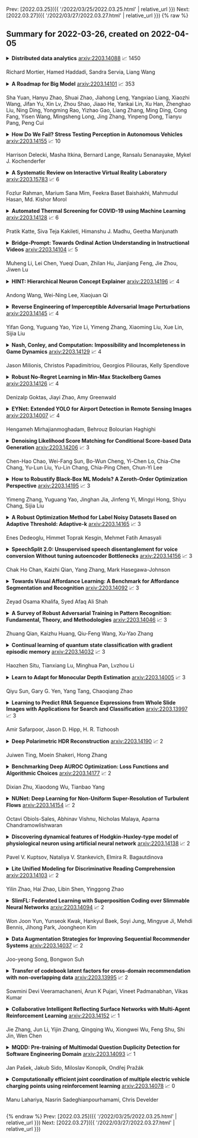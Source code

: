 Prev: [2022.03.25]({{ '/2022/03/25/2022.03.25.html' | relative_url }})  Next: [2022.03.27]({{ '/2022/03/27/2022.03.27.html' | relative_url }})
{% raw %}
## Summary for 2022-03-26, created on 2022-04-05


<details><summary><b>Distributed data analytics</b>
<a href="https://arxiv.org/abs/2203.14088">arxiv:2203.14088</a>
&#x1F4C8; 1450 <br>
<p>Richard Mortier, Hamed Haddadi, Sandra Servia, Liang Wang</p></summary>
<p>

**Abstract:** Machine Learning (ML) techniques have begun to dominate data analytics applications and services. Recommendation systems are a key component of online service providers. The financial industry has adopted ML to harness large volumes of data in areas such as fraud detection, risk-management, and compliance. Deep Learning is the technology behind voice-based personal assistants, etc. Deployment of ML technologies onto cloud computing infrastructures has benefited numerous aspects of our daily life. The advertising and associated online industries in particular have fuelled a rapid rise the in deployment of personal data collection and analytics tools. Traditionally, behavioural analytics relies on collecting vast amounts of data in centralised cloud infrastructure before using it to train machine learning models that allow user behaviour and preferences to be inferred. A contrasting approach, distributed data analytics, where code and models for training and inference are distributed to the places where data is collected, has been boosted by two recent, ongoing developments: increased processing power and memory capacity available in user devices at the edge of the network, such as smartphones and home assistants; and increased sensitivity to the highly intrusive nature of many of these devices and services and the attendant demands for improved privacy. Indeed, the potential for increased privacy is not the only benefit of distributing data analytics to the edges of the network: reducing the movement of large volumes of data can also improve energy efficiency, helping to ameliorate the ever increasing carbon footprint of our digital infrastructure, enabling much lower latency for service interactions than is possible when services are cloud-hosted. These approaches often introduce challenges in privacy, utility, and efficiency trade-offs, while having to ensure fruitful user engagement.

</p>
</details>

<details><summary><b>A Roadmap for Big Model</b>
<a href="https://arxiv.org/abs/2203.14101">arxiv:2203.14101</a>
&#x1F4C8; 353 <br>
<p>Sha Yuan, Hanyu Zhao, Shuai Zhao, Jiahong Leng, Yangxiao Liang, Xiaozhi Wang, Jifan Yu, Xin Lv, Zhou Shao, Jiaao He, Yankai Lin, Xu Han, Zhenghao Liu, Ning Ding, Yongming Rao, Yizhao Gao, Liang Zhang, Ming Ding, Cong Fang, Yisen Wang, Mingsheng Long, Jing Zhang, Yinpeng Dong, Tianyu Pang, Peng Cui</p></summary>
<p>

**Abstract:** With the rapid development of deep learning, training Big Models (BMs) for multiple downstream tasks becomes a popular paradigm. Researchers have achieved various outcomes in the construction of BMs and the BM application in many fields. At present, there is a lack of research work that sorts out the overall progress of BMs and guides the follow-up research. In this paper, we cover not only the BM technologies themselves but also the prerequisites for BM training and applications with BMs, dividing the BM review into four parts: Resource, Models, Key Technologies and Application. We introduce 16 specific BM-related topics in those four parts, they are Data, Knowledge, Computing System, Parallel Training System, Language Model, Vision Model, Multi-modal Model, Theory&Interpretability, Commonsense Reasoning, Reliability&Security, Governance, Evaluation, Machine Translation, Text Generation, Dialogue and Protein Research. In each topic, we summarize clearly the current studies and propose some future research directions. At the end of this paper, we conclude the further development of BMs in a more general view.

</p>
</details>

<details><summary><b>How Do We Fail? Stress Testing Perception in Autonomous Vehicles</b>
<a href="https://arxiv.org/abs/2203.14155">arxiv:2203.14155</a>
&#x1F4C8; 10 <br>
<p>Harrison Delecki, Masha Itkina, Bernard Lange, Ransalu Senanayake, Mykel J. Kochenderfer</p></summary>
<p>

**Abstract:** Autonomous vehicles (AVs) rely on environment perception and behavior prediction to reason about agents in their surroundings. These perception systems must be robust to adverse weather such as rain, fog, and snow. However, validation of these systems is challenging due to their complexity and dependence on observation histories. This paper presents a method for characterizing failures of LiDAR-based perception systems for AVs in adverse weather conditions. We develop a methodology based in reinforcement learning to find likely failures in object tracking and trajectory prediction due to sequences of disturbances. We apply disturbances using a physics-based data augmentation technique for simulating LiDAR point clouds in adverse weather conditions. Experiments performed across a wide range of driving scenarios from a real-world driving dataset show that our proposed approach finds high likelihood failures with smaller input disturbances compared to baselines while remaining computationally tractable. Identified failures can inform future development of robust perception systems for AVs.

</p>
</details>

<details><summary><b>A Systematic Review on Interactive Virtual Reality Laboratory</b>
<a href="https://arxiv.org/abs/2203.15783">arxiv:2203.15783</a>
&#x1F4C8; 6 <br>
<p>Fozlur Rahman, Marium Sana Mim, Feekra Baset Baishakhi, Mahmudul Hasan, Md. Kishor Morol</p></summary>
<p>

**Abstract:** Virtual Reality has become a significant element of education throughout the years. To understand the quality and advantages of these techniques, it is important to understand how they were developed and evaluated. Since COVID-19, the education system has drastically changed a lot. It has shifted from being in a classroom with a whiteboard and projectors to having your own room in front of your laptop in a virtual meeting. In this respect, virtual reality in the laboratory or Virtual Laboratory is the main focus of this research, which is intended to comprehend the work done in quality education from a distance using VR. As per the findings of the study, adopting virtual reality in education can help students learn more effectively and also help them increase perspective, enthusiasm, and knowledge of complex notions by offering them an interactive experience in which they can engage and learn more effectively. This highlights the importance of a significant expansion of VR use in learning, the majority of which employ scientific comparison approaches to compare students who use VR to those who use the traditional method for learning.

</p>
</details>

<details><summary><b>Automated Thermal Screening for COVID-19 using Machine Learning</b>
<a href="https://arxiv.org/abs/2203.14128">arxiv:2203.14128</a>
&#x1F4C8; 6 <br>
<p>Pratik Katte, Siva Teja Kakileti, Himanshu J. Madhu, Geetha Manjunath</p></summary>
<p>

**Abstract:** In the last two years, millions of lives have been lost due to COVID-19. Despite the vaccination programmes for a year, hospitalization rates and deaths are still high due to the new variants of COVID-19. Stringent guidelines and COVID-19 screening measures such as temperature check and mask check at all public places are helping reduce the spread of COVID-19. Visual inspections to ensure these screening measures can be taxing and erroneous. Automated inspection ensures an effective and accurate screening. Traditional approaches involve identification of faces and masks from visual camera images followed by extraction of temperature values from thermal imaging cameras. Use of visual imaging as a primary modality limits these applications only for good-lighting conditions. The use of thermal imaging alone for these screening measures makes the system invariant to illumination. However, lack of open source datasets is an issue to develop such systems. In this paper, we discuss our work on using machine learning over thermal video streams for face and mask detection and subsequent temperature screening in a passive non-invasive way that enables an effective automated COVID-19 screening method in public places. We open source our NTIC dataset that was used for training our models and was collected at 8 different locations. Our results show that the use of thermal imaging is as effective as visual imaging in the presence of high illumination. This performance stays the same for thermal images even under low-lighting conditions, whereas the performance with visual trained classifiers show more than 50% degradation.

</p>
</details>

<details><summary><b>Bridge-Prompt: Towards Ordinal Action Understanding in Instructional Videos</b>
<a href="https://arxiv.org/abs/2203.14104">arxiv:2203.14104</a>
&#x1F4C8; 5 <br>
<p>Muheng Li, Lei Chen, Yueqi Duan, Zhilan Hu, Jianjiang Feng, Jie Zhou, Jiwen Lu</p></summary>
<p>

**Abstract:** Action recognition models have shown a promising capability to classify human actions in short video clips. In a real scenario, multiple correlated human actions commonly occur in particular orders, forming semantically meaningful human activities. Conventional action recognition approaches focus on analyzing single actions. However, they fail to fully reason about the contextual relations between adjacent actions, which provide potential temporal logic for understanding long videos. In this paper, we propose a prompt-based framework, Bridge-Prompt (Br-Prompt), to model the semantics across adjacent actions, so that it simultaneously exploits both out-of-context and contextual information from a series of ordinal actions in instructional videos. More specifically, we reformulate the individual action labels as integrated text prompts for supervision, which bridge the gap between individual action semantics. The generated text prompts are paired with corresponding video clips, and together co-train the text encoder and the video encoder via a contrastive approach. The learned vision encoder has a stronger capability for ordinal-action-related downstream tasks, e.g. action segmentation and human activity recognition. We evaluate the performances of our approach on several video datasets: Georgia Tech Egocentric Activities (GTEA), 50Salads, and the Breakfast dataset. Br-Prompt achieves state-of-the-art on multiple benchmarks. Code is available at https://github.com/ttlmh/Bridge-Prompt

</p>
</details>

<details><summary><b>HINT: Hierarchical Neuron Concept Explainer</b>
<a href="https://arxiv.org/abs/2203.14196">arxiv:2203.14196</a>
&#x1F4C8; 4 <br>
<p>Andong Wang, Wei-Ning Lee, Xiaojuan Qi</p></summary>
<p>

**Abstract:** To interpret deep networks, one main approach is to associate neurons with human-understandable concepts. However, existing methods often ignore the inherent relationships of different concepts (e.g., dog and cat both belong to animals), and thus lose the chance to explain neurons responsible for higher-level concepts (e.g., animal). In this paper, we study hierarchical concepts inspired by the hierarchical cognition process of human beings. To this end, we propose HIerarchical Neuron concepT explainer (HINT) to effectively build bidirectional associations between neurons and hierarchical concepts in a low-cost and scalable manner. HINT enables us to systematically and quantitatively study whether and how the implicit hierarchical relationships of concepts are embedded into neurons, such as identifying collaborative neurons responsible to one concept and multimodal neurons for different concepts, at different semantic levels from concrete concepts (e.g., dog) to more abstract ones (e.g., animal). Finally, we verify the faithfulness of the associations using Weakly Supervised Object Localization, and demonstrate its applicability in various tasks such as discovering saliency regions and explaining adversarial attacks. Code is available on https://github.com/AntonotnaWang/HINT.

</p>
</details>

<details><summary><b>Reverse Engineering of Imperceptible Adversarial Image Perturbations</b>
<a href="https://arxiv.org/abs/2203.14145">arxiv:2203.14145</a>
&#x1F4C8; 4 <br>
<p>Yifan Gong, Yuguang Yao, Yize Li, Yimeng Zhang, Xiaoming Liu, Xue Lin, Sijia Liu</p></summary>
<p>

**Abstract:** It has been well recognized that neural network based image classifiers are easily fooled by images with tiny perturbations crafted by an adversary. There has been a vast volume of research to generate and defend such adversarial attacks. However, the following problem is left unexplored: How to reverse-engineer adversarial perturbations from an adversarial image? This leads to a new adversarial learning paradigm--Reverse Engineering of Deceptions (RED). If successful, RED allows us to estimate adversarial perturbations and recover the original images. However, carefully crafted, tiny adversarial perturbations are difficult to recover by optimizing a unilateral RED objective. For example, the pure image denoising method may overfit to minimizing the reconstruction error but hardly preserve the classification properties of the true adversarial perturbations. To tackle this challenge, we formalize the RED problem and identify a set of principles crucial to the RED approach design. Particularly, we find that prediction alignment and proper data augmentation (in terms of spatial transformations) are two criteria to achieve a generalizable RED approach. By integrating these RED principles with image denoising, we propose a new Class-Discriminative Denoising based RED framework, termed CDD-RED. Extensive experiments demonstrate the effectiveness of CDD-RED under different evaluation metrics (ranging from the pixel-level, prediction-level to the attribution-level alignment) and a variety of attack generation methods (e.g., FGSM, PGD, CW, AutoAttack, and adaptive attacks).

</p>
</details>

<details><summary><b>Nash, Conley, and Computation: Impossibility and Incompleteness in Game Dynamics</b>
<a href="https://arxiv.org/abs/2203.14129">arxiv:2203.14129</a>
&#x1F4C8; 4 <br>
<p>Jason Milionis, Christos Papadimitriou, Georgios Piliouras, Kelly Spendlove</p></summary>
<p>

**Abstract:** Under what conditions do the behaviors of players, who play a game repeatedly, converge to a Nash equilibrium? If one assumes that the players' behavior is a discrete-time or continuous-time rule whereby the current mixed strategy profile is mapped to the next, this becomes a problem in the theory of dynamical systems. We apply this theory, and in particular the concepts of chain recurrence, attractors, and Conley index, to prove a general impossibility result: there exist games for which any dynamics is bound to have starting points that do not end up at a Nash equilibrium. We also prove a stronger result for $ε$-approximate Nash equilibria: there are games such that no game dynamics can converge (in an appropriate sense) to $ε$-Nash equilibria, and in fact the set of such games has positive measure. Further numerical results demonstrate that this holds for any $ε$ between zero and $0.09$. Our results establish that, although the notions of Nash equilibria (and its computation-inspired approximations) are universally applicable in all games, they are also fundamentally incomplete as predictors of long term behavior, regardless of the choice of dynamics.

</p>
</details>

<details><summary><b>Robust No-Regret Learning in Min-Max Stackelberg Games</b>
<a href="https://arxiv.org/abs/2203.14126">arxiv:2203.14126</a>
&#x1F4C8; 4 <br>
<p>Denizalp Goktas, Jiayi Zhao, Amy Greenwald</p></summary>
<p>

**Abstract:** The behavior of no-regret learning algorithms is well understood in two-player min-max (i.e, zero-sum) games. In this paper, we investigate the behavior of no-regret learning in min-max games with dependent strategy sets, where the strategy of the first player constrains the behavior of the second. Such games are best understood as sequential, i.e., min-max Stackelberg, games. We consider two settings, one in which only the first player chooses their actions using a no-regret algorithm while the second player best responds, and one in which both players use no-regret algorithms. For the former case, we show that no-regret dynamics converge to a Stackelberg equilibrium. For the latter case, we introduce a new type of regret, which we call Lagrangian regret, and show that if both players minimize their Lagrangian regrets, then play converges to a Stackelberg equilibrium. We then observe that online mirror descent (OMD) dynamics in these two settings correspond respectively to a known nested (i.e., sequential) gradient descent-ascent (GDA) algorithm and a new simultaneous GDA-like algorithm, thereby establishing convergence of these algorithms to Stackelberg equilibrium. Finally, we analyze the robustness of OMD dynamics to perturbations by investigating online min-max Stackelberg games. We prove that OMD dynamics are robust for a large class of online min-max games with independent strategy sets. In the dependent case, we demonstrate the robustness of OMD dynamics experimentally by simulating them in online Fisher markets, a canonical example of a min-max Stackelberg game with dependent strategy sets.

</p>
</details>

<details><summary><b>EYNet: Extended YOLO for Airport Detection in Remote Sensing Images</b>
<a href="https://arxiv.org/abs/2203.14007">arxiv:2203.14007</a>
&#x1F4C8; 4 <br>
<p>Hengameh Mirhajianmoghadam, Behrouz Bolourian Haghighi</p></summary>
<p>

**Abstract:** Nowadays, airport detection in remote sensing images has attracted considerable attention due to its strategic role in civilian and military scopes. In particular, uncrewed and operated aerial vehicles must immediately detect safe areas to land in emergencies. The previous schemes suffered from various aspects, including complicated backgrounds, scales, and shapes of the airport. Meanwhile, the rapid action and accuracy of the method are confronted with significant concerns. Hence, this study proposes an effective scheme by extending YOLOV3 and ShearLet transform. In this way, MobileNet and ResNet18, with fewer layers and parameters retrained on a similar dataset, are parallelly trained as base networks. According to airport geometrical characteristics, the ShearLet filters with different scales and directions are considered in the first convolution layers of ResNet18 as a visual attention mechanism. Besides, the major extended in YOLOV3 concerns the detection Sub-Networks with novel structures which boost object expression ability and training efficiency. In addition, novel augmentation and negative mining strategies are presented to significantly increase the localization phase's performance. The experimental results on the DIOR dataset reveal that the framework reliably detects different types of airports in a varied area and acquires robust results in complex scenes compared to traditional YOLOV3 and state-of-the-art schemes.

</p>
</details>

<details><summary><b>Denoising Likelihood Score Matching for Conditional Score-based Data Generation</b>
<a href="https://arxiv.org/abs/2203.14206">arxiv:2203.14206</a>
&#x1F4C8; 3 <br>
<p>Chen-Hao Chao, Wei-Fang Sun, Bo-Wun Cheng, Yi-Chen Lo, Chia-Che Chang, Yu-Lun Liu, Yu-Lin Chang, Chia-Ping Chen, Chun-Yi Lee</p></summary>
<p>

**Abstract:** Many existing conditional score-based data generation methods utilize Bayes' theorem to decompose the gradients of a log posterior density into a mixture of scores. These methods facilitate the training procedure of conditional score models, as a mixture of scores can be separately estimated using a score model and a classifier. However, our analysis indicates that the training objectives for the classifier in these methods may lead to a serious score mismatch issue, which corresponds to the situation that the estimated scores deviate from the true ones. Such an issue causes the samples to be misled by the deviated scores during the diffusion process, resulting in a degraded sampling quality. To resolve it, we formulate a novel training objective, called Denoising Likelihood Score Matching (DLSM) loss, for the classifier to match the gradients of the true log likelihood density. Our experimental evidence shows that the proposed method outperforms the previous methods on both Cifar-10 and Cifar-100 benchmarks noticeably in terms of several key evaluation metrics. We thus conclude that, by adopting DLSM, the conditional scores can be accurately modeled, and the effect of the score mismatch issue is alleviated.

</p>
</details>

<details><summary><b>How to Robustify Black-Box ML Models? A Zeroth-Order Optimization Perspective</b>
<a href="https://arxiv.org/abs/2203.14195">arxiv:2203.14195</a>
&#x1F4C8; 3 <br>
<p>Yimeng Zhang, Yuguang Yao, Jinghan Jia, Jinfeng Yi, Mingyi Hong, Shiyu Chang, Sijia Liu</p></summary>
<p>

**Abstract:** The lack of adversarial robustness has been recognized as an important issue for state-of-the-art machine learning (ML) models, e.g., deep neural networks (DNNs). Thereby, robustifying ML models against adversarial attacks is now a major focus of research. However, nearly all existing defense methods, particularly for robust training, made the white-box assumption that the defender has the access to the details of an ML model (or its surrogate alternatives if available), e.g., its architectures and parameters. Beyond existing works, in this paper we aim to address the problem of black-box defense: How to robustify a black-box model using just input queries and output feedback? Such a problem arises in practical scenarios, where the owner of the predictive model is reluctant to share model information in order to preserve privacy. To this end, we propose a general notion of defensive operation that can be applied to black-box models, and design it through the lens of denoised smoothing (DS), a first-order (FO) certified defense technique. To allow the design of merely using model queries, we further integrate DS with the zeroth-order (gradient-free) optimization. However, a direct implementation of zeroth-order (ZO) optimization suffers a high variance of gradient estimates, and thus leads to ineffective defense. To tackle this problem, we next propose to prepend an autoencoder (AE) to a given (black-box) model so that DS can be trained using variance-reduced ZO optimization. We term the eventual defense as ZO-AE-DS. In practice, we empirically show that ZO-AE- DS can achieve improved accuracy, certified robustness, and query complexity over existing baselines. And the effectiveness of our approach is justified under both image classification and image reconstruction tasks. Codes are available at https://github.com/damon-demon/Black-Box-Defense.

</p>
</details>

<details><summary><b>A Robust Optimization Method for Label Noisy Datasets Based on Adaptive Threshold: Adaptive-k</b>
<a href="https://arxiv.org/abs/2203.14165">arxiv:2203.14165</a>
&#x1F4C8; 3 <br>
<p>Enes Dedeoglu, Himmet Toprak Kesgin, Mehmet Fatih Amasyali</p></summary>
<p>

**Abstract:** SGD does not produce robust results on datasets with label noise. Because the gradients calculated according to the losses of the noisy samples cause the optimization process to go in the wrong direction. In this paper, as an alternative to SGD, we recommend using samples with loss less than a threshold value determined during the optimization process, instead of using all samples in the mini-batch. Our proposed method, Adaptive-k, aims to exclude label noise samples from the optimization process and make the process robust. On noisy datasets, we found that using a threshold-based approach, such as Adaptive-k, produces better results than using all samples or a fixed number of low-loss samples in the mini-batch. Based on our theoretical analysis and experimental results, we show that the Adaptive-k method is closest to the performance of the oracle, in which noisy samples are entirely removed from the dataset. Adaptive-k is a simple but effective method. It does not require prior knowledge of the noise ratio of the dataset, does not require additional model training, and does not increase training time significantly. The code for Adaptive-k is available at https://github.com/enesdedeoglu-TR/Adaptive-k

</p>
</details>

<details><summary><b>SpeechSplit 2.0: Unsupervised speech disentanglement for voice conversion Without tuning autoencoder Bottlenecks</b>
<a href="https://arxiv.org/abs/2203.14156">arxiv:2203.14156</a>
&#x1F4C8; 3 <br>
<p>Chak Ho Chan, Kaizhi Qian, Yang Zhang, Mark Hasegawa-Johnson</p></summary>
<p>

**Abstract:** SpeechSplit can perform aspect-specific voice conversion by disentangling speech into content, rhythm, pitch, and timbre using multiple autoencoders in an unsupervised manner. However, SpeechSplit requires careful tuning of the autoencoder bottlenecks, which can be time-consuming and less robust. This paper proposes SpeechSplit 2.0, which constrains the information flow of the speech component to be disentangled on the autoencoder input using efficient signal processing methods instead of bottleneck tuning. Evaluation results show that SpeechSplit 2.0 achieves comparable performance to SpeechSplit in speech disentanglement and superior robustness to the bottleneck size variations. Our code is available at https://github.com/biggytruck/SpeechSplit2.

</p>
</details>

<details><summary><b>Towards Visual Affordance Learning: A Benchmark for Affordance Segmentation and Recognition</b>
<a href="https://arxiv.org/abs/2203.14092">arxiv:2203.14092</a>
&#x1F4C8; 3 <br>
<p>Zeyad Osama Khalifa, Syed Afaq Ali Shah</p></summary>
<p>

**Abstract:** The physical and textural attributes of objects have been widely studied for recognition, detection and segmentation tasks in computer vision. A number of datasets, such as large scale ImageNet, have been proposed for feature learning using data hungry deep neural networks and for hand-crafted feature extraction. To intelligently interact with objects, robots and intelligent machines need the ability to infer beyond the traditional physical/textural attributes, and understand/learn visual cues, called visual affordances, for affordance recognition, detection and segmentation. To date there is no publicly available large dataset for visual affordance understanding and learning. In this paper, we introduce a large scale multi-view RGBD visual affordance learning dataset, a benchmark of 47210 RGBD images from 37 object categories, annotated with 15 visual affordance categories and 35 cluttered/complex scenes with different objects and multiple affordances. To the best of our knowledge, this is the first ever and the largest multi-view RGBD visual affordance learning dataset. We benchmark the proposed dataset for affordance recognition and segmentation. To achieve this we propose an Affordance Recognition Network a.k.a ARNet. In addition, four state-of-the-art deep learning networks are evaluated for affordance segmentation task. Our experimental results showcase the challenging nature of the dataset and present definite prospects for new and robust affordance learning algorithms. The dataset is available at: https://sites.google.com/view/afaqshah/dataset.

</p>
</details>

<details><summary><b>A Survey of Robust Adversarial Training in Pattern Recognition: Fundamental, Theory, and Methodologies</b>
<a href="https://arxiv.org/abs/2203.14046">arxiv:2203.14046</a>
&#x1F4C8; 3 <br>
<p>Zhuang Qian, Kaizhu Huang, Qiu-Feng Wang, Xu-Yao Zhang</p></summary>
<p>

**Abstract:** In the last a few decades, deep neural networks have achieved remarkable success in machine learning, computer vision, and pattern recognition. Recent studies however show that neural networks (both shallow and deep) may be easily fooled by certain imperceptibly perturbed input samples called adversarial examples. Such security vulnerability has resulted in a large body of research in recent years because real-world threats could be introduced due to vast applications of neural networks. To address the robustness issue to adversarial examples particularly in pattern recognition, robust adversarial training has become one mainstream. Various ideas, methods, and applications have boomed in the field. Yet, a deep understanding of adversarial training including characteristics, interpretations, theories, and connections among different models has still remained elusive. In this paper, we present a comprehensive survey trying to offer a systematic and structured investigation on robust adversarial training in pattern recognition. We start with fundamentals including definition, notations, and properties of adversarial examples. We then introduce a unified theoretical framework for defending against adversarial samples - robust adversarial training with visualizations and interpretations on why adversarial training can lead to model robustness. Connections will be also established between adversarial training and other traditional learning theories. After that, we summarize, review, and discuss various methodologies with adversarial attack and defense/training algorithms in a structured way. Finally, we present analysis, outlook, and remarks of adversarial training.

</p>
</details>

<details><summary><b>Continual learning of quantum state classification with gradient episodic memory</b>
<a href="https://arxiv.org/abs/2203.14032">arxiv:2203.14032</a>
&#x1F4C8; 3 <br>
<p>Haozhen Situ, Tianxiang Lu, Minghua Pan, Lvzhou Li</p></summary>
<p>

**Abstract:** Continual learning is one of the many areas of machine learning research. For the goal of strong artificial intelligence that can mimic human-level intelligence, AI systems would have the ability to adapt to ever-changing scenarios and learn new knowledge continuously without forgetting previously acquired knowledge. A phenomenon called catastrophic forgetting emerges when a machine learning model is trained across multiple tasks. The model's performance on previously learned tasks may drop dramatically during the learning process of the newly seen task. Some continual learning strategies have been proposed to address the catastrophic forgetting problem. Recently, continual learning has also been studied in the context of quantum machine learning. By leveraging the elastic weight consolidation method, a single quantum classifier can perform multiple tasks after being trained consecutively on those tasks. In this work, we incorporate the gradient episodic memory method to train a variational quantum classifier. The gradient of the current task is projected to the closest gradient, avoiding the increase of the loss at previous tasks, but allowing the decrease. We use six quantum state classification tasks to benchmark this method. Numerical simulation results show that better performance is obtained compared to the elastic weight consolidation method. Furthermore, positive transfer of knowledge to previous tasks is observed, which means the classifier's performance on previous tasks is enhanced rather than compromised while learning a new task.

</p>
</details>

<details><summary><b>Learn to Adapt for Monocular Depth Estimation</b>
<a href="https://arxiv.org/abs/2203.14005">arxiv:2203.14005</a>
&#x1F4C8; 3 <br>
<p>Qiyu Sun, Gary G. Yen, Yang Tang, Chaoqiang Zhao</p></summary>
<p>

**Abstract:** Monocular depth estimation is one of the fundamental tasks in environmental perception and has achieved tremendous progress in virtue of deep learning. However, the performance of trained models tends to degrade or deteriorate when employed on other new datasets due to the gap between different datasets. Though some methods utilize domain adaptation technologies to jointly train different domains and narrow the gap between them, the trained models cannot generalize to new domains that are not involved in training. To boost the transferability of depth estimation models, we propose an adversarial depth estimation task and train the model in the pipeline of meta-learning. Our proposed adversarial task mitigates the issue of meta-overfitting, since the network is trained in an adversarial manner and aims to extract domain invariant representations. In addition, we propose a constraint to impose upon cross-task depth consistency to compel the depth estimation to be identical in different adversarial tasks, which improves the performance of our method and smoothens the training process. Experiments demonstrate that our method adapts well to new datasets after few training steps during the test procedure.

</p>
</details>

<details><summary><b>Learning to Predict RNA Sequence Expressions from Whole Slide Images with Applications for Search and Classification</b>
<a href="https://arxiv.org/abs/2203.13997">arxiv:2203.13997</a>
&#x1F4C8; 3 <br>
<p>Amir Safarpoor, Jason D. Hipp, H. R. Tizhoosh</p></summary>
<p>

**Abstract:** Deep learning methods are widely applied in digital pathology to address clinical challenges such as prognosis and diagnosis. As one of the most recent applications, deep models have also been used to extract molecular features from whole slide images. Although molecular tests carry rich information, they are often expensive, time-consuming, and require additional tissue to sample. In this paper, we propose tRNAsfomer, an attention-based topology that can learn both to predict the bulk RNA-seq from an image and represent the whole slide image of a glass slide simultaneously. The tRNAsfomer uses multiple instance learning to solve a weakly supervised problem while the pixel-level annotation is not available for an image. We conducted several experiments and achieved better performance and faster convergence in comparison to the state-of-the-art algorithms. The proposed tRNAsfomer can assist as a computational pathology tool to facilitate a new generation of search and classification methods by combining the tissue morphology and the molecular fingerprint of the biopsy samples.

</p>
</details>

<details><summary><b>Deep Polarimetric HDR Reconstruction</b>
<a href="https://arxiv.org/abs/2203.14190">arxiv:2203.14190</a>
&#x1F4C8; 2 <br>
<p>Juiwen Ting, Moein Shakeri, Hong Zhang</p></summary>
<p>

**Abstract:** This paper proposes a novel learning based high-dynamic-range (HDR) reconstruction method using a polarization camera. We utilize a previous observation that polarization filters with different orientations can attenuate natural light differently, and we treat the multiple images acquired by the polarization camera as a set acquired under different exposure times, to introduce the development of solutions for the HDR reconstruction problem. We propose a deep HDR reconstruction framework with a feature masking mechanism that uses polarimetric cues available from the polarization camera, called Deep Polarimetric HDR Reconstruction (DPHR). The proposed DPHR obtains polarimetric information to propagate valid features through the network more effectively to regress the missing pixels. We demonstrate through both qualitative and quantitative evaluations that the proposed DPHR performs favorably than state-of-the-art HDR reconstruction algorithms.

</p>
</details>

<details><summary><b>Benchmarking Deep AUROC Optimization: Loss Functions and Algorithmic Choices</b>
<a href="https://arxiv.org/abs/2203.14177">arxiv:2203.14177</a>
&#x1F4C8; 2 <br>
<p>Dixian Zhu, Xiaodong Wu, Tianbao Yang</p></summary>
<p>

**Abstract:** The area under the ROC curve (AUROC) has been vigorously applied for imbalanced classification and moreover combined with deep learning techniques. However, there is no existing work that provides sound information for peers to choose appropriate deep AUROC maximization techniques. In this work, we fill this gap from three aspects. (i) We benchmark a variety of loss functions with different algorithmic choices for deep AUROC optimization problem. We study the loss functions in two categories: pairwise loss and composite loss, which includes a total of 10 loss functions. Interestingly, we find composite loss, as an innovative loss function class, shows more competitive performance than pairwise loss from both training convergence and testing generalization perspectives. Nevertheless, data with more corrupted labels favors a pairwise symmetric loss. (ii) Moreover, we benchmark and highlight the essential algorithmic choices such as positive sampling rate, regularization, normalization/activation, and optimizers. Key findings include: higher positive sampling rate is likely to be beneficial for deep AUROC maximization; different datasets favors different weights of regularizations; appropriate normalization techniques, such as sigmoid and $\ell_2$ score normalization, could improve model performance. (iii) For optimization aspect, we benchmark SGD-type, Momentum-type, and Adam-type optimizers for both pairwise and composite loss. Our findings show that although Adam-type method is more competitive from training perspective, but it does not outperform others from testing perspective.

</p>
</details>

<details><summary><b>NUNet: Deep Learning for Non-Uniform Super-Resolution of Turbulent Flows</b>
<a href="https://arxiv.org/abs/2203.14154">arxiv:2203.14154</a>
&#x1F4C8; 2 <br>
<p>Octavi Obiols-Sales, Abhinav Vishnu, Nicholas Malaya, Aparna Chandramowlishwaran</p></summary>
<p>

**Abstract:** Deep Learning (DL) algorithms are becoming increasingly popular for the reconstruction of high-resolution turbulent flows (aka super-resolution). However, current DL approaches perform spatially uniform super-resolution - a key performance limiter for scalability of DL-based surrogates for Computational Fluid Dynamics (CFD).
  To address the above challenge, we introduce NUNet, a deep learning-based adaptive mesh refinement (AMR) framework for non-uniform super-resolution of turbulent flows. NUNet divides the input low-resolution flow field into patches, scores each patch, and predicts their target resolution. As a result, it outputs a spatially non-uniform flow field, adaptively refining regions of the fluid domain to achieve the target accuracy. We train NUNet with Reynolds-Averaged Navier-Stokes (RANS) solutions from three different canonical flows, namely turbulent channel flow, flat plate, and flow around ellipses. NUNet shows remarkable discerning properties, refining areas with complex flow features, such as near-wall domains and the wake region in flow around solid bodies, while leaving areas with smooth variations (such as the freestream) in the low-precision range. Hence, NUNet demonstrates an excellent qualitative and quantitative alignment with the traditional OpenFOAM AMR solver. Moreover, it reaches the same convergence guarantees as the AMR solver while accelerating it by 3.2-5.5x, including unseen-during-training geometries and boundary conditions, demonstrating its generalization capacities. Due to NUNet's ability to super-resolve only regions of interest, it predicts the same target 1024x1024 spatial resolution 7-28.5x faster than state-of-the-art DL methods and reduces the memory usage by 4.4-7.65x, showcasing improved scalability.

</p>
</details>

<details><summary><b>Discovering dynamical features of Hodgkin-Huxley-type model of physiological neuron using artificial neural network</b>
<a href="https://arxiv.org/abs/2203.14138">arxiv:2203.14138</a>
&#x1F4C8; 2 <br>
<p>Pavel V. Kuptsov, Nataliya V. Stankevich, Elmira R. Bagautdinova</p></summary>
<p>

**Abstract:** We consider Hodgkin-Huxley-type model that is a stiff ODE system with two fast and one slow variables. For the parameter ranges under consideration the original version of the model has unstable fixed point and the oscillating attractor that demonstrates bifurcation from bursting to spiking dynamics. Also a modified version is considered where the bistability occurs such that an area in the parameter space appears where the fixed point becomes stable and coexists with the bursting attractor. For these two systems we create artificial neural networks that are able to reproduce their dynamics. The created networks operate as recurrent maps and are trained on trajectory cuts sampled at random parameter values within a certain range. Although the networks are trained only on oscillatory trajectory cuts, it also discover the fixed point of the considered systems. The position and even the eigenvalues coincide very well with the fixed point of the initial ODEs. For the bistable model it means that the network being trained only on one brunch of the solutions recovers another brunch without seeing it during the training. These results, as we see it, are able to trigger the development of new approaches to complex dynamics reconstruction and discovering. From the practical point of view reproducing dynamics with the neural network can be considered as a sort of alternative method of numerical modeling intended for use with contemporary parallel hard- and software.

</p>
</details>

<details><summary><b>Lite Unified Modeling for Discriminative Reading Comprehension</b>
<a href="https://arxiv.org/abs/2203.14103">arxiv:2203.14103</a>
&#x1F4C8; 2 <br>
<p>Yilin Zhao, Hai Zhao, Libin Shen, Yinggong Zhao</p></summary>
<p>

**Abstract:** As a broad and major category in machine reading comprehension (MRC), the generalized goal of discriminative MRC is answer prediction from the given materials. However, the focuses of various discriminative MRC tasks may be diverse enough: multi-choice MRC requires model to highlight and integrate all potential critical evidence globally; while extractive MRC focuses on higher local boundary preciseness for answer extraction. Among previous works, there lacks a unified design with pertinence for the overall discriminative MRC tasks. To fill in above gap, we propose a lightweight POS-Enhanced Iterative Co-Attention Network (POI-Net) as the first attempt of unified modeling with pertinence, to handle diverse discriminative MRC tasks synchronously. Nearly without introducing more parameters, our lite unified design brings model significant improvement with both encoder and decoder components. The evaluation results on four discriminative MRC benchmarks consistently indicate the general effectiveness and applicability of our model, and the code is available at https://github.com/Yilin1111/poi-net.

</p>
</details>

<details><summary><b>SlimFL: Federated Learning with Superposition Coding over Slimmable Neural Networks</b>
<a href="https://arxiv.org/abs/2203.14094">arxiv:2203.14094</a>
&#x1F4C8; 2 <br>
<p>Won Joon Yun, Yunseok Kwak, Hankyul Baek, Soyi Jung, Mingyue Ji, Mehdi Bennis, Jihong Park, Joongheon Kim</p></summary>
<p>

**Abstract:** Federated learning (FL) is a key enabler for efficient communication and computing leveraging devices' distributed computing capabilities. However, applying FL in practice is challenging due to the local devices' heterogeneous energy, wireless channel conditions, and non-independently and identically distributed (non-IID) data distributions. To cope with these issues, this paper proposes a novel learning framework by integrating FL and width-adjustable slimmable neural networks (SNN). Integrating FL with SNNs is challenging due to time-varing channel conditions and data distributions. In addition, existing multi-width SNN training algorithms are sensitive to the data distributions across devices, which makes SNN ill-suited for FL. Motivated by this, we propose a communication and energy-efficient SNN-based FL (named SlimFL) that jointly utilizes superposition coding (SC) for global model aggregation and superposition training (ST) for updating local models. By applying SC, SlimFL exchanges the superposition of multiple width configurations decoded as many times as possible for a given communication throughput. Leveraging ST, SlimFL aligns the forward propagation of different width configurations while avoiding inter-width interference during backpropagation. We formally prove the convergence of SlimFL. The result reveals that SlimFL is not only communication-efficient but also deals with the non-IID data distributions and poor channel conditions, which is also corroborated by data-intensive simulations.

</p>
</details>

<details><summary><b>Data Augmentation Strategies for Improving Sequential Recommender Systems</b>
<a href="https://arxiv.org/abs/2203.14037">arxiv:2203.14037</a>
&#x1F4C8; 2 <br>
<p>Joo-yeong Song, Bongwon Suh</p></summary>
<p>

**Abstract:** Sequential recommender systems have recently achieved significant performance improvements with the exploitation of deep learning (DL) based methods. However, although various DL-based methods have been introduced, most of them only focus on the transformations of network structure, neglecting the importance of other influential factors including data augmentation. Obviously, DL-based models require a large amount of training data in order to estimate parameters well and achieve high performances, which leads to the early efforts to increase the training data through data augmentation in computer vision and speech domains. In this paper, we seek to figure out that various data augmentation strategies can improve the performance of sequential recommender systems, especially when the training dataset is not large enough. To this end, we propose a simple set of data augmentation strategies, all of which transform original item sequences in the way of direct corruption and describe how data augmentation changes the performance. Extensive experiments on the latest DL-based model show that applying data augmentation can help the model generalize better, and it can be significantly effective to boost model performances especially when the amount of training data is small. Furthermore, it is shown that our proposed strategies can improve performances to a better or competitive level to existing strategies suggested in the prior works.

</p>
</details>

<details><summary><b>Transfer of codebook latent factors for cross-domain recommendation with non-overlapping data</b>
<a href="https://arxiv.org/abs/2203.13995">arxiv:2203.13995</a>
&#x1F4C8; 2 <br>
<p>Sowmini Devi Veeramachaneni, Arun K Pujari, Vineet Padmanabhan, Vikas Kumar</p></summary>
<p>

**Abstract:** Recommender systems based on collaborative filtering play a vital role in many E-commerce applications as they guide the user in finding their items of interest based on the user's past transactions and feedback of other similar customers. Data Sparsity is one of the major drawbacks with collaborative filtering technique arising due to the less number of transactions and feedback data. In order to reduce the sparsity problem, techniques called transfer learning/cross-domain recommendation has emerged. In transfer learning methods, the data from other dense domain(s) (source) is considered in order to predict the missing ratings in the sparse domain (target). In this paper, we come up with a novel transfer learning approach for cross-domain recommendation, wherein the cluster-level rating pattern(codebook) of the source domain is obtained via a co-clustering technique. Thereafter we apply the Maximum Margin Matrix factorization (MMMF) technique on the codebook in order to learn the user and item latent features of codebook. Prediction of the target rating matrix is achieved by introducing these latent features in a novel way into the optimisation function. In the experiments we demonstrate that our model improves the prediction accuracy of the target matrix on benchmark datasets.

</p>
</details>

<details><summary><b>Collaborative Intelligent Reflecting Surface Networks with Multi-Agent Reinforcement Learning</b>
<a href="https://arxiv.org/abs/2203.14152">arxiv:2203.14152</a>
&#x1F4C8; 1 <br>
<p>Jie Zhang, Jun Li, Yijin Zhang, Qingqing Wu, Xiongwei Wu, Feng Shu, Shi Jin, Wen Chen</p></summary>
<p>

**Abstract:** Intelligent reflecting surface (IRS) is envisioned to be widely applied in future wireless networks. In this paper, we investigate a multi-user communication system assisted by cooperative IRS devices with the capability of energy harvesting. Aiming to maximize the long-term average achievable system rate, an optimization problem is formulated by jointly designing the transmit beamforming at the base station (BS) and discrete phase shift beamforming at the IRSs, with the constraints on transmit power, user data rate requirement and IRS energy buffer size. Considering time-varying channels and stochastic arrivals of energy harvested by the IRSs, we first formulate the problem as a Markov decision process (MDP) and then develop a novel multi-agent Q-mix (MAQ) framework with two layers to decouple the optimization parameters. The higher layer is for optimizing phase shift resolutions, and the lower one is for phase shift beamforming and power allocation. Since the phase shift optimization is an integer programming problem with a large-scale action space, we improve MAQ by incorporating the Wolpertinger method, namely, MAQ-WP algorithm to achieve a sub-optimality with reduced dimensions of action space. In addition, as MAQ-WP is still of high complexity to achieve good performance, we propose a policy gradient-based MAQ algorithm, namely, MAQ-PG, by mapping the discrete phase shift actions into a continuous space at the cost of a slight performance loss. Simulation results demonstrate that the proposed MAQ-WP and MAQ-PG algorithms can converge faster and achieve data rate improvements of 10.7% and 8.8% over the conventional multi-agent DDPG, respectively.

</p>
</details>

<details><summary><b>MQDD: Pre-training of Multimodal Question Duplicity Detection for Software Engineering Domain</b>
<a href="https://arxiv.org/abs/2203.14093">arxiv:2203.14093</a>
&#x1F4C8; 1 <br>
<p>Jan Pašek, Jakub Sido, Miloslav Konopík, Ondřej Pražák</p></summary>
<p>

**Abstract:** This work proposes a new pipeline for leveraging data collected on the Stack Overflow website for pre-training a multimodal model for searching duplicates on question answering websites. Our multimodal model is trained on question descriptions and source codes in multiple programming languages. We design two new learning objectives to improve duplicate detection capabilities. The result of this work is a mature, fine-tuned Multimodal Question Duplicity Detection (MQDD) model, ready to be integrated into a Stack Overflow search system, where it can help users find answers for already answered questions. Alongside the MQDD model, we release two datasets related to the software engineering domain. The first Stack Overflow Dataset (SOD) represents a massive corpus of paired questions and answers. The second Stack Overflow Duplicity Dataset (SODD) contains data for training duplicate detection models.

</p>
</details>

<details><summary><b>Computationally efficient joint coordination of multiple electric vehicle charging points using reinforcement learning</b>
<a href="https://arxiv.org/abs/2203.14078">arxiv:2203.14078</a>
&#x1F4C8; 0 <br>
<p>Manu Lahariya, Nasrin Sadeghianpourhamami, Chris Develder</p></summary>
<p>

**Abstract:** A major challenge in todays power grid is to manage the increasing load from electric vehicle (EV) charging. Demand response (DR) solutions aim to exploit flexibility therein, i.e., the ability to shift EV charging in time and thus avoid excessive peaks or achieve better balancing. Whereas the majority of existing research works either focus on control strategies for a single EV charger, or use a multi-step approach (e.g., a first high level aggregate control decision step, followed by individual EV control decisions), we rather propose a single-step solution that jointly coordinates multiple charging points at once. In this paper, we further refine an initial proposal using reinforcement learning (RL), specifically addressing computational challenges that would limit its deployment in practice. More precisely, we design a new Markov decision process (MDP) formulation of the EV charging coordination process, exhibiting only linear space and time complexity (as opposed to the earlier quadratic space complexity). We thus improve upon earlier state-of-the-art, demonstrating 30% reduction of training time in our case study using real-world EV charging session data. Yet, we do not sacrifice the resulting performance in meeting the DR objectives: our new RL solutions still improve the performance of charging demand coordination by 40-50% compared to a business-as-usual policy (that charges EV fully upon arrival) and 20-30% compared to a heuristic policy (that uniformly spreads individual EV charging over time).

</p>
</details>


{% endraw %}
Prev: [2022.03.25]({{ '/2022/03/25/2022.03.25.html' | relative_url }})  Next: [2022.03.27]({{ '/2022/03/27/2022.03.27.html' | relative_url }})